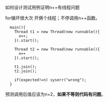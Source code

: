 如何设计测试用例证明n++有线程问题

for循环很大次    开俩个线程；不停调用n++函数。

      main(){
        Thread t1 = new Thread(new runnable(){
          n++;
        }).start();

        Thread t2 = new Thread(new runnable(){
          n++
        }).start();
        
        t1.join();
        t2.join();
        
        if(expected!=n) syserr("wrong");
      }

预测调用后值应该为n+2，**如果不等则代码有问题**。



